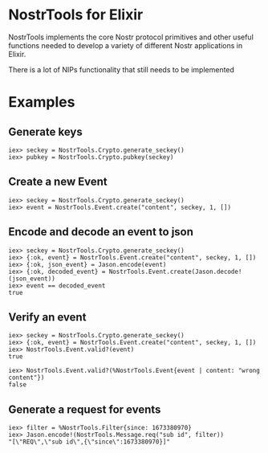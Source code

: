 # NostrTools for Elixir

NostrTools implements the core Nostr protocol primitives and other useful functions needed to develop a variety of different Nostr applications in Elixir.

There is a lot of NIPs functionality that still needs to be implemented

# Examples

## Generate keys
```
iex> seckey = NostrTools.Crypto.generate_seckey()
iex> pubkey = NostrTools.Crypto.pubkey(seckey)
```

## Create a new Event
```
iex> seckey = NostrTools.Crypto.generate_seckey()
iex> event = NostrTools.Event.create("content", seckey, 1, [])
```

## Encode and decode an event to json
```
iex> seckey = NostrTools.Crypto.generate_seckey()
iex> {:ok, event} = NostrTools.Event.create("content", seckey, 1, [])
iex> {:ok, json_event} = Jason.encode(event)
iex> {:ok, decoded_event} = NostrTools.Event.create(Jason.decode!(json_event))
iex> event == decoded_event
true
```

## Verify an event

```
iex> seckey = NostrTools.Crypto.generate_seckey()
iex> {:ok, event} = NostrTools.Event.create("content", seckey, 1, [])
iex> NostrTools.Event.valid?(event)
true

iex> NostrTools.Event.valid?(%NostrTools.Event{event | content: "wrong content"})
false
```

## Generate a request for events

```
iex> filter = %NostrTools.Filter{since: 1673380970}
iex> Jason.encode!(NostrTools.Message.req("sub id", filter))
"[\"REQ\",\"sub id\",{\"since\":1673380970}]"
```